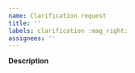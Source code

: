 ```yaml
---
name: Clarification request
title: ''
labels: clarification :mag_right:
assignees: ''
---
```


**Description**

<!-- please describe the requested clarification here -->


